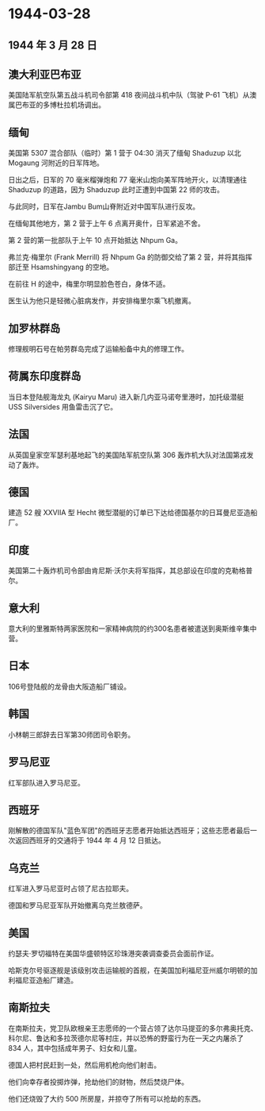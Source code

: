 # 1944-03-28

## 1944 年 3 月 28 日

## 澳大利亚巴布亚

美国陆军航空队第五战斗机司令部第 418 夜间战斗机中队（驾驶 P-61
飞机）从澳属巴布亚的多博杜拉机场调出。

## 缅甸

美国第 5307 混合部队（临时）第 1 营于 04:30 消灭了缅甸 Shaduzup 以北
Mogaung 河附近的日军阵地。

日出之后，日军的 70 毫米榴弹炮和 77 毫米山炮向美军阵地开火，以清理通往
Shaduzup 的道路，因为 Shaduzup 此时正遭到中国第 22 师的攻击。

与此同时，日军在Jambu Bum山脊附近对中国军队进行反攻。

在缅甸其他地方，第 2 营于上午 6 点离开奥什，日军紧追不舍。

第 2 营的第一批部队于上午 10 点开始抵达 Nhpum Ga。

弗兰克·梅里尔 (Frank Merrill) 将 Nhpum Ga 的防御交给了第 2
营，并将其指挥部迁至 Hsamshingyang 的空地。

在前往 H 的途中，梅里尔明显脸色苍白，身体不适。

医生认为他只是轻微心脏病发作，并安排梅里尔乘飞机撤离。

## 加罗林群岛

修理舰明石号在帕劳群岛完成了运输船备中丸的修理工作。

## 荷属东印度群岛

当日本登陆舰海龙丸 (Kairyu Maru) 进入新几内亚马诺夸里港时，加托级潜艇
USS Silversides 用鱼雷击沉了它。

## 法国

从英国皇家空军瑟利基地起飞的美国陆军航空队第 306
轰炸机大队对法国第戎发动了轰炸。

## 德国

建造 52 艘 XXVIIA 型 Hecht
微型潜艇的订单已下达给德国基尔的日耳曼尼亚造船厂。

## 印度

美国第二十轰炸机司令部由肯尼斯·沃尔夫将军指挥，其总部设在印度的克勒格普尔。

## 意大利

意大利的里雅斯特两家医院和一家精神病院的约300名患者被遣送到奥斯维辛集中营。

## 日本

106号登陆舰的龙骨由大阪造船厂铺设。

## 韩国

小林朝三郎辞去日军第30师团司令职务。

## 罗马尼亚

红军部队进入罗马尼亚。

## 西班牙

刚解散的德国军队"蓝色军团"的西班牙志愿者开始抵达西班牙；这些志愿者最后一次返回西班牙的交通将于
1944 年 4 月 12 日抵达。

## 乌克兰

红军进入罗马尼亚时占领了尼古拉耶夫。

德国和罗马尼亚军队开始撤离乌克兰敖德萨。

## 美国

约瑟夫·罗切福特在美国华盛顿特区珍珠港突袭调查委员会面前作证。

哈斯克尔号驱逐舰是该级别攻击运输舰的首舰，在美国加利福尼亚州威尔明顿的加利福尼亚造船厂建造。

## 南斯拉夫

在南斯拉夫，党卫队欧根亲王志愿师的一个营占领了达尔马提亚的多尔弗奥托克、科尔尼、鲁达和多拉茨德尔尼等村庄，并以恐怖的野蛮行为在一天之内屠杀了
834 人，其中包括成年男子、妇女和儿童。

德国人把村民赶到一处，然后用机枪向他们射击。

他们向幸存者投掷炸弹，抢劫他们的财物，然后焚烧尸体。

他们还烧毁了大约 500 所房屋，并掠夺了所有可以抢劫的东西。

